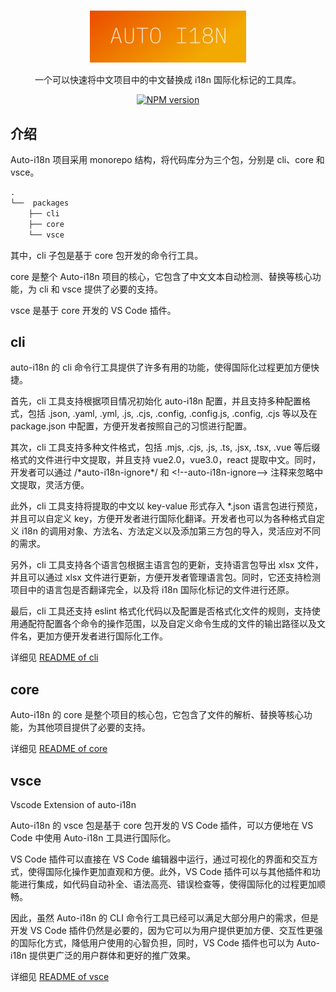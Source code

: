 <br />

<p align="center">
<img src="https://github.com/baohangxing/auto-i18n/raw/main/images/logo.svg" style="width:250px" />
</p>

<p align="center">
一个可以快速将中文项目中的中文替换成 i18n 国际化标记的工具库。
</p>

<p align="center">
<a href="https://www.npmjs.com/package/@h1mple/auto-i18n-cli">
<img alt="NPM version" src="https://img.shields.io/npm/v/@h1mple/auto-i18n-cli?label=&color=c95f8b&amp;"></a>
</p>

## 介绍

Auto-i18n 项目采用 monorepo 结构，将代码库分为三个包，分别是 cli、core 和 vsce。

```txt
.
└──  packages
    ├── cli
    ├── core
    └── vsce
```

其中，cli 子包是基于 core 包开发的命令行工具。

core 是整个 Auto-i18n 项目的核心，它包含了中文文本自动检测、替换等核心功能，为 cli 和 vsce 提供了必要的支持。

vsce 是基于 core 开发的 VS Code 插件。

## cli

auto-i18n 的 cli 命令行工具提供了许多有用的功能，使得国际化过程更加方便快捷。

首先，cli 工具支持根据项目情况初始化 auto-i18n 配置，并且支持多种配置格式，包括 .json, .yaml, .yml, .js, .cjs, .config, .config.js, .config, .cjs 等以及在 package.json 中配置，方便开发者按照自己的习惯进行配置。

其次，cli 工具支持多种文件格式，包括 .mjs, .cjs, .js, .ts, .jsx, .tsx, .vue 等后缀格式的文件进行中文提取，并且支持 vue2.0，vue3.0，react 提取中文。同时，开发者可以通过 /\*auto-i18n-ignore\*/ 和 <\!--auto-i18n-ignore--> 注释来忽略中文提取，灵活方便。

此外，cli 工具支持将提取的中文以 key-value 形式存入 *.json 语言包进行预览，并且可以自定义 key，方便开发者进行国际化翻译。开发者也可以为各种格式自定义 i18n 的调用对象、方法名、方法定义以及添加第三方包的导入，灵活应对不同的需求。

另外，cli 工具支持各个语言包根据主语言包的更新，支持语言包导出 xlsx 文件，并且可以通过 xlsx 文件进行更新，方便开发者管理语言包。同时，它还支持检测项目中的语言包是否翻译完全，以及将 i18n 国际化标记的文件进行还原。

最后，cli 工具还支持 eslint 格式化代码以及配置是否格式化文件的规则，支持使用通配符配置各个命令的操作范围，以及自定义命令生成的文件的输出路径以及文件名，更加方便开发者进行国际化工作。

详细见 [README of cli](./packages/cli/README.md)

## core

Auto-i18n 的 core 是整个项目的核心包，它包含了文件的解析、替换等核心功能，为其他项目提供了必要的支持。

详细见 [README of core](./packages/core/README.md)

## vsce

Vscode Extension of auto-i18n

Auto-i18n 的 vsce 包是基于 core 包开发的 VS Code 插件，可以方便地在 VS Code 中使用 Auto-i18n 工具进行国际化。

VS Code 插件可以直接在 VS Code 编辑器中运行，通过可视化的界面和交互方式，使得国际化操作更加直观和方便。此外，VS Code 插件可以与其他插件和功能进行集成，如代码自动补全、语法高亮、错误检查等，使得国际化的过程更加顺畅。

因此，虽然 Auto-i18n 的 CLI 命令行工具已经可以满足大部分用户的需求，但是开发 VS Code 插件仍然是必要的，因为它可以为用户提供更加方便、交互性更强的国际化方式，降低用户使用的心智负担，同时，VS Code 插件也可以为 Auto-i18n 提供更广泛的用户群体和更好的推广效果。

详细见 [README of vsce](./packages/vsce/README.md)
